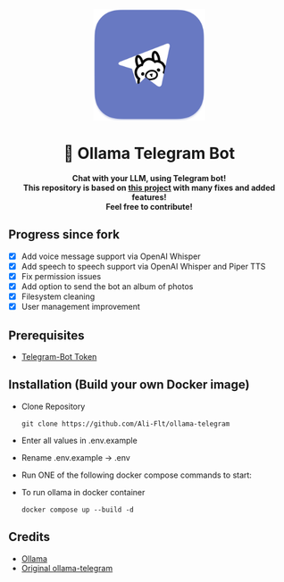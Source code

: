 <div align="center">
  <br>
    <img src=".github/ollama-telegram-readme.png" width="200" height="200">
  <h1>🦙 Ollama Telegram Bot</h1>
  <p>
    <b>Chat with your LLM, using Telegram bot!</b><br>
    <b>This repository is based on <a href="https://github.com/ruecat/ollama-telegram">this project</a> with many fixes and added features!</b><br>    <b>Feel free to contribute!</b><br>
  </p>
</div>

## Progress since fork
- [x] Add voice message support via OpenAI Whisper
- [x] Add speech to speech support via OpenAI Whisper and Piper TTS
- [x] Fix permission issues
- [x] Add option to send the bot an album of photos
- [x] Filesystem cleaning
- [x] User management improvement
## Prerequisites
- [Telegram-Bot Token](https://core.telegram.org/bots#6-botfather)
## Installation (Build your own Docker image)
+ Clone Repository
    ```
    git clone https://github.com/Ali-Flt/ollama-telegram
    ```

+ Enter all values in .env.example

+ Rename .env.example -> .env

+ Run ONE of the following docker compose commands to start:
+ To run ollama in docker container
  ```
  docker compose up --build -d
  ```

## Credits
+ [Ollama](https://github.com/jmorganca/ollama)
+ [Original ollama-telegram](https://github.com/ruecat/ollama-telegram)

